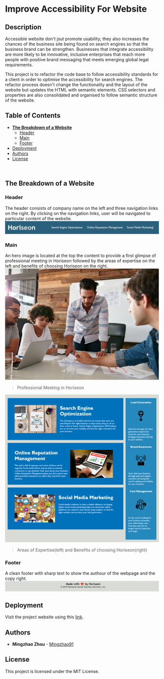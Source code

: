 # Improve Accessibility For Website

## Description

Accessible website don't jsut promote usability; they also increases the chances of the business site being found on search engires so that the business brand can be strengthen.
Businesses that integrate accessibility are more likely to be innovative, inclusive enterprises that reach more people with positive brand messaging that meets emerging global legal requirements.

This project is to refactor the code base to follow accessibility standards for a client in order to optimise the accessibility for search engines. The refactor process doesn't change the functionality and the layout of the website but updates the HTML with semantic elements. CSS selectors and properties are also consolidated and organised to follow semantic structure of the website.
<br/>

## Table of Contents

- **[The Breakdown of a Website](#breakdown)**
  - [Header](#breakdown-header)
  - [Main](#breakdown-main)
  - [Footer](#breakdown-footer)
- [Deployment](#deployment)
- [Authors](#authors)
- [License](#license)

<br/>

<div id="breakdown" />

## The Breakdown of a Website

<div id="breakdown-header" />

### Header

The header consists of company name on the left and three navigation links on the right. By clicking on the navigation links, user will be navigated to particular content of the website.
![Header Image](./assets/images/screenshots/header.png)
<br />

<div id="breakdown-main" />

### Main

An hero image is located at the top the content to provide a first glimpse of professional meeting in
Horiseon followed by the areas of expertise on the left and benefits of choosing Horiseon on the right.
![Hero Image](./assets/images/screenshots/hero-img.png)

> Professional Meeting in Horiseon

![Hero Image](./assets/images/screenshots/article-and-aside.png)

> Areas of Expertise(left) and Benefits of choosing Horiseon(right)

<div id="breakdown-footer" />

### Footer

A clean footer with sharp text to show the authour of the webpage and the copy right.
![Hero Image](./assets/images/screenshots/footer.png)

<div id="deployment" />

## Deployment

Visit the project website using this <a href="https://mingzhao91.github.io/bootcamp-module-1-challenge" target="_blank">link</a>.
<br/>

<div id="authors" />

## Authors

- **Mingzhao Zhou** - <a href="https://github.com/Mingzhao91" target="_blank">Mingzhao91</a>
  <br/>

<div id="license" />

## License

This project is licensed under the MIT License.
